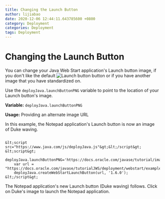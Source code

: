 ```yaml
---
title: Changing the Launch Button
author: lijiabao
date: 2020-12-06 12:44:11.643785600 +0800
category: Deployment
categories: Deployment
tags: Deployment
---
```


# Changing the Launch Button

You can change your Java Web Start application's Launch button image, if you don't like the default <img src="../../images/jws-launch-button.png" alt="Launch button" /> button or if you have another image that you have standardized on.

Use the `deployJava.launchButtonPNG` variable to point to the location of your Launch button's image.

**Variable:** `deployJava.launchButtonPNG`

**Usage:** Providing an alternate image URL

In this example, the Notepad application's Launch button is now an image of Duke waving.

```
          
&lt;script src="https://www.java.com/js/deployJava.js"&gt;&lt;/script&gt;
&lt;script&gt;
    deployJava.launchButtonPNG='https://docs.oracle.com/javase/tutorial/images/DukeWave.gif';
    var url = "https://docs.oracle.com/javase/tutorialJWS/deployment/webstart/examples/Notepad.jnlp";
    deployJava.createWebStartLaunchButton(url, '1.6.0');
&lt;/script&gt;

```

The Notepad application's new Launch button (Duke waving) follows. Click on Duke's image to launch the Notepad application.
